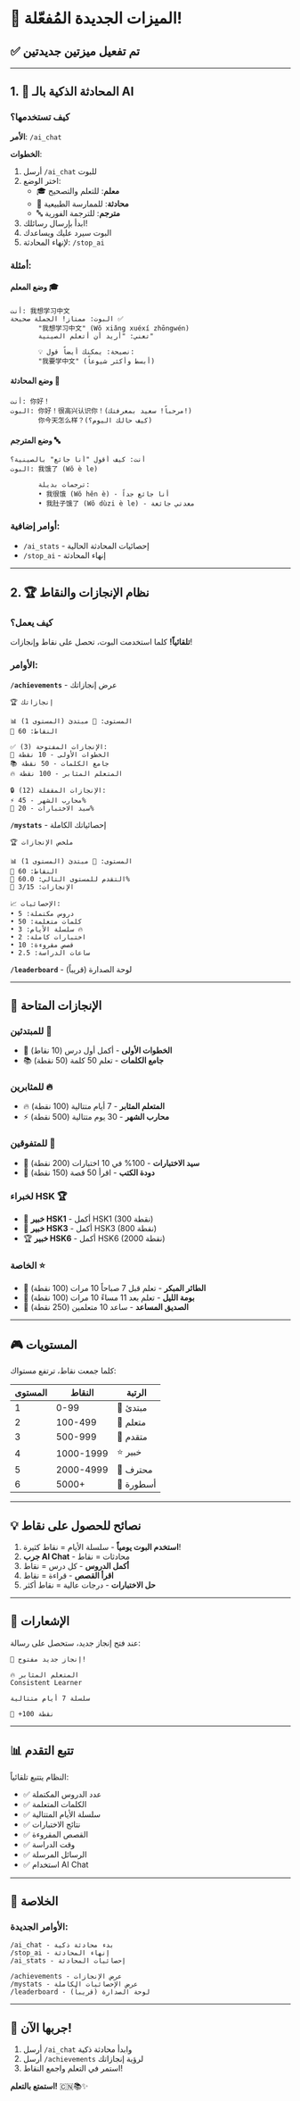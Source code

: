 # 🎉 الميزات الجديدة المُفعّلة!

## ✅ تم تفعيل ميزتين جديدتين

---

## 1. 🤖 المحادثة الذكية بالـ AI

### كيف تستخدمها؟

**الأمر**: `/ai_chat`

**الخطوات**:
1. أرسل `/ai_chat` للبوت
2. اختر الوضع:
   - 🎓 **معلم**: للتعلم والتصحيح
   - 💬 **محادثة**: للممارسة الطبيعية
   - 🔤 **مترجم**: للترجمة الفورية
3. ابدأ بإرسال رسائلك!
4. البوت سيرد عليك ويساعدك
5. لإنهاء المحادثة: `/stop_ai`

### أمثلة:

#### وضع المعلم 🎓
```
أنت: 我想学习中文
البوت: ممتاز! الجملة صحيحة ✅
       "我想学习中文" (Wǒ xiǎng xuéxí zhōngwén)
       تعني: "أريد أن أتعلم الصينية"
       
       💡 نصيحة: يمكنك أيضاً قول:
       "我要学中文" (أبسط وأكثر شيوعاً)
```

#### وضع المحادثة 💬
```
أنت: 你好！
البوت: 你好！很高兴认识你！(مرحباً! سعيد بمعرفتك!)
       你今天怎么样？(كيف حالك اليوم؟)
```

#### وضع المترجم 🔤
```
أنت: كيف أقول "أنا جائع" بالصينية؟
البوت: 我饿了 (Wǒ è le)
       
       ترجمات بديلة:
       • 我很饿 (Wǒ hěn è) - أنا جائع جداً
       • 我肚子饿了 (Wǒ dùzi è le) - معدتي جائعة
```

### أوامر إضافية:
- `/ai_stats` - إحصائيات المحادثة الحالية
- `/stop_ai` - إنهاء المحادثة

---

## 2. 🏆 نظام الإنجازات والنقاط

### كيف يعمل؟

**تلقائياً!** كلما استخدمت البوت، تحصل على نقاط وإنجازات!

### الأوامر:

**`/achievements`** - عرض إنجازاتك
```
🏆 إنجازاتك

📊 المستوى: 🌱 مبتدئ (المستوى 1)
💎 النقاط: 60

✅ الإنجازات المفتوحة (3):
👶 الخطوات الأولى - 10 نقطة
📚 جامع الكلمات - 50 نقطة
🔥 المتعلم المثابر - 100 نقطة

🔒 الإنجازات المقفلة (12):
⚡ محارب الشهر - 45%
🎯 سيد الاختبارات - 20%
```

**`/mystats`** - إحصائياتك الكاملة
```
🏆 ملخص الإنجازات

📊 المستوى: 🌱 مبتدئ (المستوى 1)
💎 النقاط: 60
🎯 التقدم للمستوى التالي: 60.0%
🏅 الإنجازات: 3/15

📈 الإحصائيات:
• دروس مكتملة: 5
• كلمات متعلمة: 50
• سلسلة الأيام: 3 🔥
• اختبارات كاملة: 2
• قصص مقروءة: 10
• ساعات الدراسة: 2.5
```

**`/leaderboard`** - لوحة الصدارة (قريباً)

---

## 🎯 الإنجازات المتاحة

### للمبتدئين 🌱
- 👶 **الخطوات الأولى** - أكمل أول درس (10 نقاط)
- 📚 **جامع الكلمات** - تعلم 50 كلمة (50 نقطة)

### للمثابرين 🔥
- 🔥 **المتعلم المثابر** - 7 أيام متتالية (100 نقطة)
- ⚡ **محارب الشهر** - 30 يوم متتالية (500 نقطة)

### للمتفوقين 🎯
- 🎯 **سيد الاختبارات** - 100% في 10 اختبارات (200 نقطة)
- 📖 **دودة الكتب** - اقرأ 50 قصة (150 نقطة)

### لخبراء HSK 🏆
- 🥉 **خبير HSK1** - أكمل HSK1 (300 نقطة)
- 🥈 **خبير HSK3** - أكمل HSK3 (800 نقطة)
- 🏆 **خبير HSK6** - أكمل HSK6 (2000 نقطة)

### الخاصة ⭐
- 🌅 **الطائر المبكر** - تعلم قبل 7 صباحاً 10 مرات (100 نقطة)
- 🦉 **بومة الليل** - تعلم بعد 11 مساءً 10 مرات (100 نقطة)
- 🤝 **الصديق المساعد** - ساعد 10 متعلمين (250 نقطة)

---

## 🎮 المستويات

كلما جمعت نقاط، ترتفع مستواك:

| المستوى | النقاط | الرتبة |
|---------|--------|--------|
| 1 | 0-99 | 🌱 مبتدئ |
| 2 | 100-499 | 🌿 متعلم |
| 3 | 500-999 | 🌳 متقدم |
| 4 | 1000-1999 | ⭐ خبير |
| 5 | 2000-4999 | 💎 محترف |
| 6 | 5000+ | 👑 أسطورة |

---

## 💡 نصائح للحصول على نقاط

1. **استخدم البوت يومياً** - سلسلة الأيام = نقاط كثيرة!
2. **جرب AI Chat** - محادثات = نقاط
3. **أكمل الدروس** - كل درس = نقاط
4. **اقرأ القصص** - قراءة = نقاط
5. **حل الاختبارات** - درجات عالية = نقاط أكثر

---

## 🔔 الإشعارات

عند فتح إنجاز جديد، ستحصل على رسالة:

```
🎉 إنجاز جديد مفتوح!

🔥 المتعلم المثابر
Consistent Learner

سلسلة 7 أيام متتالية

💎 +100 نقطة
```

---

## 📊 تتبع التقدم

النظام يتتبع تلقائياً:
- ✅ عدد الدروس المكتملة
- ✅ الكلمات المتعلمة
- ✅ سلسلة الأيام المتتالية
- ✅ نتائج الاختبارات
- ✅ القصص المقروءة
- ✅ وقت الدراسة
- ✅ الرسائل المرسلة
- ✅ استخدام AI Chat

---

## 🎯 الخلاصة

### الأوامر الجديدة:
```
/ai_chat - بدء محادثة ذكية
/stop_ai - إنهاء المحادثة
/ai_stats - إحصائيات المحادثة

/achievements - عرض الإنجازات
/mystats - عرض الإحصائيات الكاملة
/leaderboard - لوحة الصدارة (قريباً)
```

---

## 🚀 جربها الآن!

1. أرسل `/ai_chat` وابدأ محادثة ذكية
2. أرسل `/achievements` لرؤية إنجازاتك
3. استمر في التعلم واجمع النقاط!

**استمتع بالتعلم!** 🇨🇳📚✨
